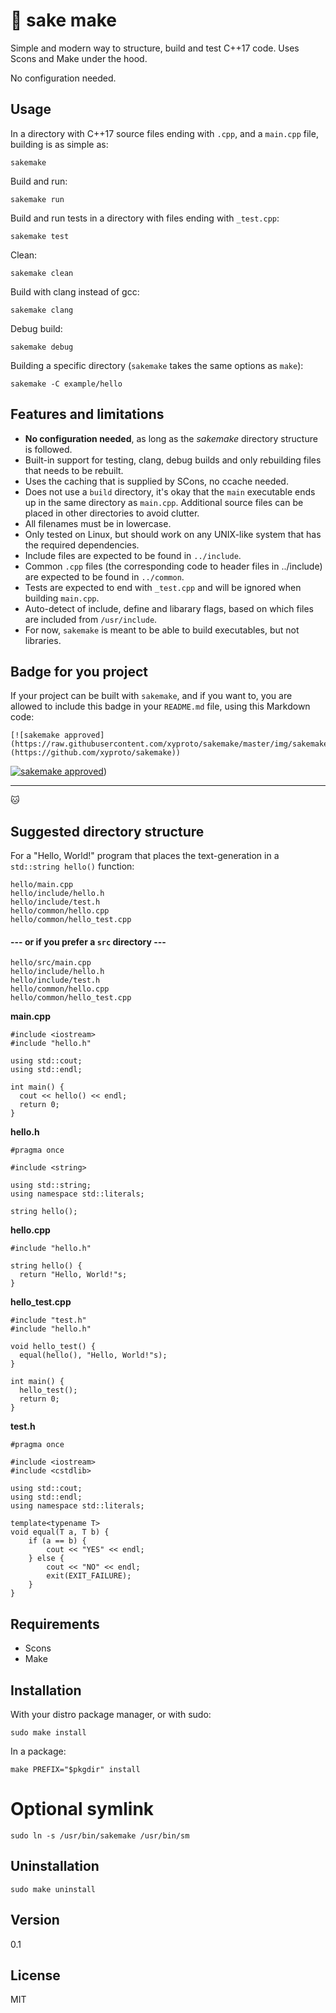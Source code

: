 # :sake: sake make

Simple and modern way to structure, build and test C++17 code. Uses Scons and Make under the hood.

No configuration needed.


## Usage

In a directory with C++17 source files ending with `.cpp`, and a `main.cpp` file, building is as simple as:

    sakemake

Build and run:

    sakemake run

Build and run tests in a directory with files ending with `_test.cpp`:

    sakemake test

Clean:

    sakemake clean

Build with clang instead of gcc:

    sakemake clang

Debug build:

    sakemake debug

Building a specific directory (`sakemake` takes the same options as `make`):

    sakemake -C example/hello


## Features and limitations

* **No configuration needed**, as long as the *sakemake* directory structure is followed.
* Built-in support for testing, clang, debug builds and only rebuilding files that needs to be rebuilt.
* Uses the caching that is supplied by SCons, no ccache needed.
* Does not use a `build` directory, it's okay that the `main` executable ends up in the same directory as `main.cpp`. Additional source files can be placed in other directories to avoid clutter.
* All filenames must be in lowercase.
* Only tested on Linux, but should work on any UNIX-like system that has the required dependencies.
* Include files are expected to be found in `../include`.
* Common `.cpp` files (the corresponding code to header files in ../include) are expected to be found in `../common`.
* Tests are expected to end with `_test.cpp` and will be ignored when building `main.cpp`.
* Auto-detect of include, define and libarary flags, based on which files are included from `/usr/include`.
* For now, `sakemake` is meant to be able to build executables, but not libraries.

## Badge for you project

If your project can be built with `sakemake`, and if you want to, you are allowed to include this badge in your `README.md` file, using this Markdown code:

    [![sakemake approved](https://raw.githubusercontent.com/xyproto/sakemake/master/img/sakemake_approved.png)](https://github.com/xyproto/sakemake))

[![sakemake approved](https://raw.githubusercontent.com/xyproto/sakemake/master/img/sakemake_approved.png)](https://github.com/xyproto/sakemake))

---

:cat:

## Suggested directory structure

For a "Hello, World!" program that places the text-generation in a `std::string hello()` function:


```
hello/main.cpp
hello/include/hello.h
hello/include/test.h
hello/common/hello.cpp
hello/common/hello_test.cpp
```

#### --- or if you prefer a `src` directory ---

```
hello/src/main.cpp
hello/include/hello.h
hello/include/test.h
hello/common/hello.cpp
hello/common/hello_test.cpp
```

**main.cpp**

```
#include <iostream>
#include "hello.h"

using std::cout;
using std::endl;

int main() {
  cout << hello() << endl;
  return 0;
}
```

**hello.h**

```
#pragma once

#include <string>

using std::string;
using namespace std::literals;

string hello();
```

**hello.cpp**

```
#include "hello.h"

string hello() {
  return "Hello, World!"s;
}
```

**hello_test.cpp**

```
#include "test.h"
#include "hello.h"

void hello_test() {
  equal(hello(), "Hello, World!"s);
}

int main() {
  hello_test();
  return 0;
}
```

**test.h**

```
#pragma once

#include <iostream>
#include <cstdlib>

using std::cout;
using std::endl;
using namespace std::literals;

template<typename T>
void equal(T a, T b) {
    if (a == b) {
        cout << "YES" << endl;
    } else {
        cout << "NO" << endl;
        exit(EXIT_FAILURE);
    }
}

```

## Requirements

* Scons
* Make

## Installation

With your distro package manager, or with sudo:

`sudo make install`

In a package:

`make PREFIX="$pkgdir" install`

# Optional symlink

`sudo ln -s /usr/bin/sakemake /usr/bin/sm`

## Uninstallation

`sudo make uninstall`

## Version

0.1

## License

MIT
